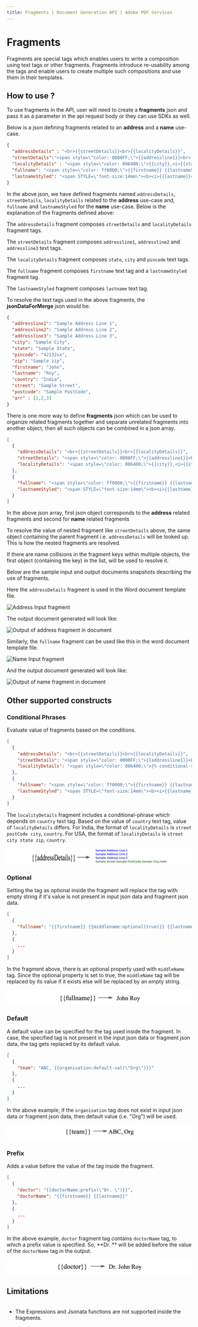 ```yaml
---
title: Fragments | Document Generation API | Adobe PDF Services
---
```

# Fragments

Fragments are special tags which enables users to write a composition using text tags or other fragments. Fragments introduce re-usability among the tags and enable users to create multiple such compositions and use them in their templates.

## How to use ?

To use fragments in the API, user will need to create a **fragments** json and pass it as a parameter in the api request body or they can use SDKs as well.

Below is a json defining fragments related to an **address** and a **name** use-case.
```json
{
  "addressDetails" : "<br>{{streetDetails}}<br>{{localityDetails}}",
  "streetDetails":"<span style=\"color: 0000FF;\">{{addressline1}}<br>{{addressline2}}<br>{{addressline3}}",
  "localityDetails" : "<span style=\"color: 006400;\">{{city}},<i>{{state}}</i>-<b>{{pincode}}</b>",
  "fullname": "<span style=\"color: ff0000;\">{{firstname}} {{lastnameStyled}}",
  "lastnameStyled": "<span STYLE=\"font-size:14mm\"><b><i>{{lastname}}</i></b>"
}
```

In the above json, we have defined fragments named `addressDetails`, `streetDetails`, `localityDetails` related to the **address** use-case and,  `fullname` and `lastnameStyled` for the **name** use-case. Below is the explanation of the fragments defined above: 

The `addressDetails` fragment composes `streetDetails` and `localityDetails` fragment tags.

The `streetDetails` fragment composes `addressline1`, `addressline2` and `addressline3` text tags.

The `localityDetails` fragment composes `state`, `city` and `pincode` text tags.

The `fullname` fragment composes `firstname` text tag and a `lastnameStyled` fragment tag.

The `lastnameStyled` fragment composes `lastname` text tag.

To resolve the text tags used in the above fragments, the **jsonDataForMerge** json would be:

```json
{
  "addressline1": "Sample Address Line 1",
  "addressline2": "Sample Address Line 2",
  "addressline3": "Sample Address Line 3",
  "city": "Sample City",
  "state": "Sample State",
  "pincode": "42132xx",
  "zip": "Sample zip",
  "firstname": "John",
  "lastname": "Roy",
  "country": "India",
  "street": "Sample Street",
  "postcode": "Sample PostCode",
  "arr" : [1,2,3]
}
```
There is one more way to define **fragments** json which can be used to organize related fragments together and separate unrelated fragments into another object, then all such objects can be combined in a json array. 
```json
[
  {
    "addressDetails": "<br>{{streetDetails}}<br>{{localityDetails}}",
    "streetDetails": "<span style=\"color: 0000FF;\">{{addressline1}}<br>{{addressline2}}<br>{{addressline3}}",
    "localityDetails": "<span style=\"color: 006400;\">{{city}},<i>{{state}}</i>-<b>{{pincode}}</b>"
  },
  {
    "fullname": "<span style=\"color: ff0000;\">{{firstname}} {{lastnameStyled}}",
    "lastnameStyled": "<span STYLE=\"font-size:14mm\"><b><i>{{lastname}}</i></b>"
  }
]
```

In the above json array, first json object corresponds to the **address** related fragments and second for **name** related fragments

<InlineAlert slots="text"/>

To resolve the value of nested fragment like `streetDetails` above, the same object containing the parent fragment i.e. `addressDetails` will be looked up. This is how the nested fragments are resolved.

<InlineAlert slots="text"/>

If there are name collisions in the fragment keys within multiple objects, the first object (containing the key) in the list, will be used to resolve it.

Below are the sample input and output documents snapshots describing the use of fragments.

Here the `addressDetails` fragment is used in the Word document template file.

![Address Input fragment](../images/address_input.png)

The output document generated will look like:

![Output of address fragment in document](../images/address_output.png)

Similarly,  the `fullname` fragment can be used like this in the word document template file.

![Name Input fragment](../images/name_input.png)

And the output document generated will look like:

![Output of name fragment in document](../images/name_output.png)

## Other supported constructs

### Conditional Phrases
Evaluate value of fragments based on the conditions.

```json
[
  {
    "addressDetails": "<br>{{streetDetails}}<br>{{localityDetails}}",
    "streetDetails": "<span style=\"color: 0000FF;\">{{addressline1}}<br>{{addressline2}}<br>{{addressline3}}</span>",
    "localityDetails": "<span style=\"color: 006400;\">{% conditional-section expr(country=\"India\") %}{{street}} {{postcode}} {{city}},<i>{{country}}</i> {% end-section %}{% conditional-section expr(country=\"USA\") %}{{street}}{{city}} {{state}} {{zip}},<i>{{country}}</i> {% end-section %}</span>"
  },
  {
    "fullname": "<span style=\"color: ff0000;\">{{firstname}} {{lastnameStyled}}</span>",
    "lastnameStyled": "<span STYLE=\"font-size:14mm\"><b><i>{{lastname}}</i></b></span>"
  }
]
```
The `localityDetails` fragment includes a conditional-phrase which depends on `country` text tag. Based on the value of `country` text tag, value of `localityDetails` differs.
For India, the format of `localityDetails` is
`street`
`postCode city`,
`country`. For USA, the format of `localityDetails` is
`street`
`city state zip`,
`country`.

![Output of fragment with condition in document](../images/fragments-condition.png)


### Optional
Setting the tag as optional inside the fragment will replace the tag with empty string if it's value is not present in input json data and fragment json data.

```json
[
  {
    "fullname": "{{firstname}} {{middlename:optional(true)}} {{lastname}}"
  },
  {
    ...
  }
]
```

In the fragment above, there is an optional property used with `middleName` tag. Since the optional property is set to true, the `middleName` tag will be replaced by its value if it exists else will be replaced by an empty string.

![Output of fragment with optional value in document](../images/fragments-optional.png)

### Default
A default value can be specified for the tag used inside the fragment. In case, the specified tag is not present in the input json data or fragment json data, the tag gets replaced by its default value.
```json
[
  {
    "team": "ABC, {{organisation:default-val(\"Org\")}}"
  },
  {
    ...
  }
]
```

In the above example, if the `organisation` tag does not exist in input json data or fragment json data, then default value (i.e. "Org") will be used.

![Output of fragment with default value in document](../images/fragments-default.png)

### Prefix
Adds a value before the value of the tag inside the fragment.
```json
[
  {
    "doctor": "{{doctorName:prefix(\"Dr. \")}}",
    "doctorName": "{{firstname}} {{lastname}}"
  },
  {
    ...
  }
]
```
In the above example, `doctor` fragment tag contains `doctorName` tag, to which a prefix value is specified. So, **Dr. ** will be added before the value of the `doctorName` tag in the output.

![Output of fragment with prefix in document](../images/fragments-prefix.png)

## Limitations

<ul>
<br />
<li>The Expressions and Jsonata functions are not supported inside the fragments.</li>
</ul>
